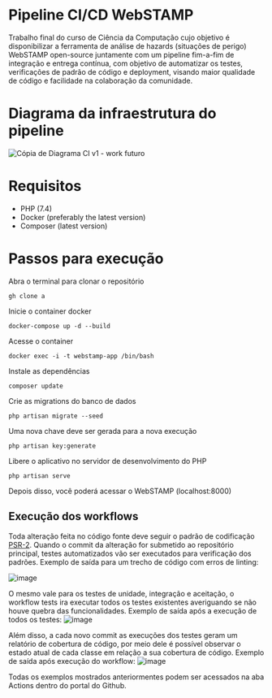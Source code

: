 # Pipeline CI/CD WebSTAMP

Trabalho final do curso de Ciência da Computação cujo objetivo é disponibilizar a ferramenta de análise de hazards (situações de perigo) WebSTAMP open-source juntamente com um pipeline fim-a-fim de integração e entrega contínua, com objetivo de automatizar os testes, verificações de padrão de código e deployment, visando maior qualidade de código e facilidade na colaboração da comunidade.

# Diagrama da infraestrutura do pipeline
![Cópia de Diagrama CI v1 - work futuro](https://user-images.githubusercontent.com/56079012/162291534-7982c143-0204-4c4a-a7c7-9194161126f9.png)

 
# Requisitos
- PHP (7.4)
- Docker (preferably the latest version)
- Composer (latest version)

# Passos para execução
Abra o terminal para clonar o repositório
```
gh clone a
```

Inicie o container docker
```
docker-compose up -d --build
```

Acesse o container
```
docker exec -i -t webstamp-app /bin/bash
```

Instale as dependências
```
composer update
```

Crie as migrations do banco de dados
```
php artisan migrate --seed
```

Uma nova chave deve ser gerada  para a nova execução
```
php artisan key:generate
```

Libere o aplicativo no servidor de desenvolvimento do PHP
```
php artisan serve
```
Depois disso, você poderá acessar o WebSTAMP (localhost:8000)
 
 ## Execução dos workflows
 
 Toda alteração feita no código fonte deve seguir o padrão de codificação [PSR-2](https://www.php-fig.org/psr/psr-2/). Quando o commit da alteração for submetido ao repositório principal, testes automatizados vão ser executados para verificação dos padrões. 
 Exemplo de saída para um trecho de código com erros de linting:
 
 ![image](https://user-images.githubusercontent.com/56079012/162291691-45ae554f-8381-45e3-be7b-739908132943.png)
 
 O mesmo vale para os testes de unidade, integração e aceitação, o workflow tests ira executar todos os testes existentes averiguando se não houve quebra das funcionalidades. 
 Exemplo de saída após a execução de todos os testes:
![image](https://user-images.githubusercontent.com/56079012/162291393-a4eae4f8-3693-4fb2-af1f-b6720ba41b8b.png)
 
 Além disso, a cada novo commit as execuções dos testes geram um relatório de cobertura de código, por meio dele é possível observar o estado atual de cada classe em relação a sua cobertura de código. Exemplo de saída após execução do workflow:
 ![image](https://user-images.githubusercontent.com/56079012/162291019-3f3e0df3-fae6-409d-85d8-2009bab64c18.png)
  
Todas os exemplos mostrados anteriormentes podem ser acessados na aba Actions dentro do portal do Github.
